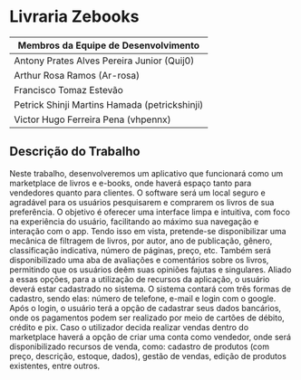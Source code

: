 # Livraria Zebooks

|         Membros da Equipe de Desenvolvimento           |
|--------------------------------------------------------|
| Antony Prates Alves Pereira Junior (Quij0)                    |
| Arthur Rosa Ramos (Ar-rosa)                            |
| Francisco Tomaz Estevão                                |
| Petrick Shinji Martins Hamada (petrickshinji)          |
| Victor Hugo Ferreira Pena (vhpennx)                    |

## Descrição do Trabalho

Neste trabalho, desenvolveremos um aplicativo que funcionará como um marketplace de livros e e-books, onde haverá espaço tanto para vendedores quanto para clientes. O software será um local seguro e agradável para os usuários pesquisarem e comprarem os livros de sua preferência. O objetivo é oferecer uma interface limpa e intuitiva, com foco na experiência do usuário, facilitando ao máximo sua navegação e interação com o app. Tendo isso em vista, pretende-se disponibilizar uma mecânica de filtragem de livros, por autor, ano de publicação, gênero, classificação indicativa, número de páginas, preço, etc. Também será disponibilizado uma aba de avaliações e comentários sobre os livros, permitindo que os usuários deêm suas opiniões fajutas e singulares. Aliado a essas opções, para a utilização de recursos da aplicação, o usuário deverá estar cadastrado no sistema. O sistema contará com três formas de cadastro, sendo elas: número de telefone, e-mail e login com o google. Após o login, o usuário terá a opção de cadastrar seus dados bancários, onde os pagamentos podem ser realizado por meio de cartões de débito, crédito e pix. Caso o utilizador decida realizar vendas dentro do marketplace haverá a opção de criar uma conta como vendedor, onde será disponibilizado recursos de venda, como: cadastro de produtos (com preço, descrição, estoque, dados), gestão de vendas, edição de produtos existentes, entre outros.

